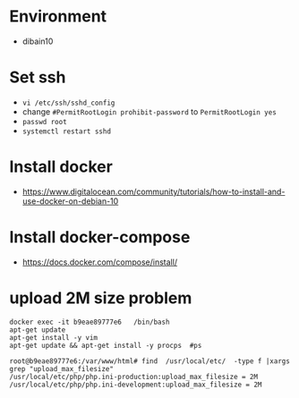 # Environment 
* dibain10
# Set ssh
* `vi /etc/ssh/sshd_config `  
* change `#PermitRootLogin prohibit-password` to `PermitRootLogin yes`  
* `passwd root`
* `systemctl restart sshd`
# Install docker
*  https://www.digitalocean.com/community/tutorials/how-to-install-and-use-docker-on-debian-10

# Install docker-compose
* https://docs.docker.com/compose/install/


# upload 2M size problem
```
docker exec -it b9eae89777e6   /bin/bash
apt-get update
apt-get install -y vim
apt-get update && apt-get install -y procps  #ps
```
```
root@b9eae89777e6:/var/www/html# find  /usr/local/etc/  -type f |xargs grep "upload_max_filesize"
/usr/local/etc/php/php.ini-production:upload_max_filesize = 2M
/usr/local/etc/php/php.ini-development:upload_max_filesize = 2M
```
